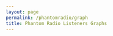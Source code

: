 ```yaml
---
layout: page
permalink: /phantomradio/graph
title: Phantom Radio Listeners Graphs
---
```


<div>
  <canvas id="Chart24h"></canvas>
</div>
<div>
  <canvas id="Chart7d"></canvas>
</div>
<div>
  <canvas id="Chart28d"></canvas>
</div>
<div>
  <canvas id="Chartall"></canvas>
</div>

<script src="https://cdn.jsdelivr.net/npm/chart.js/dist/chart.min.js"></script>
<script src="https://cdn.jsdelivr.net/npm/chartjs-adapter-date-fns/dist/chartjs-adapter-date-fns.bundle.min.js"></script>
<script src="https://cdnjs.cloudflare.com/ajax/libs/hammer.js/2.0.8/hammer.min.js" integrity="sha512-UXumZrZNiOwnTcZSHLOfcTs0aos2MzBWHXOHOuB0J/R44QB0dwY5JgfbvljXcklVf65Gc4El6RjZ+lnwd2az2g==" crossorigin="anonymous" referrerpolicy="no-referrer"></script>
<script src="https://cdnjs.cloudflare.com/ajax/libs/chartjs-plugin-zoom/1.2.0/chartjs-plugin-zoom.min.js" integrity="sha512-TT0wAMqqtjXVzpc48sI0G84rBP+oTkBZPgeRYIOVRGUdwJsyS3WPipsNh///ay2LJ+onCM23tipnz6EvEy2/UA==" crossorigin="anonymous" referrerpolicy="no-referrer"></script>

<script>
    let externaldata = ''
    const dataurl = 'https://raw.githubusercontent.com/josh-justjosh/Phantom-Data/master/_data/PhantomListeners.json';
    async function getdata() {
        const response = await fetch(dataurl);
        externaldata = await response.json();
    }
    getdata();
    let hours24 = new Date();
    let days7 = new Date();
    let days28 = new Date();

    hours24.setDate(hours24.getDate() - 1); // set to 'now' minus 1 days.

    days7.setDate(days7.getDate() - 7); // set to 'now' minus 7 days.
    days7.setHours(0, 0, 0, 0); // set to midnight.

    days28.setDate(days28.getDate() - 28); // set to 'now' minus 7 days.
    days28.setHours(0, 0, 0, 0); // set to midnight.

    //console.log(externaldata)

    let data = {
            datasets: [{
                label: 'Listeners',
                backgroundColor: 'rgb(255, 99, 132)',
                borderColor: 'rgb(255, 99, 132)',
                data: externaldata,
                parsing: {
                    yAxisKey: 'listeners',
                    xAxisKey: 'time'
                }
            }],
        };

    let y = {
        beginAtZero: true,
        ticks: {
            precision: 0
        }
    };

    let title = {
        text: 'Time (UTC)',
        display: false
    };

    let time = {
        minUnit: 'hour',
        displayFormats: {
            hour: 'h aaa',
            day: 'eee'
        }
    }

    let ticks = {
        major: {
            enabled: true,
        },
    }

    let legend = {display: false};
    let font = {size: 20}

    var chart24h = new Chart(document.getElementById('Chart24h'), {
        type: 'line',
        data: data,
        options: {
            plugins: {
                //zoom: zoom,
                legend: legend,
                title: {
                    display: true,
                    text: 'Last 24 hours',
                    font: font
                }
            },
            scales: {
                x: {
                    type: 'time',
                    title: title,
                    time: time,
                    ticks: ticks,
                    min: hours24,
                },
                y: y
                
            },
            aspectRatio: 2,
            spanGaps: true,
        }
    });

    var chart7d = new Chart(document.getElementById('Chart7d'), {
        type: 'line',
        data: data,
        options: {
            plugins: {
    //            zoom: zoom,
                legend: legend,
                title: {
                    display: true,
                    text: 'Last 7 days',
                    font: font
                }
            },
            scales: {
                x: {
                    type: 'time',
                    title: title,
                    time: time,
                    ticks: ticks,
                    min: days7,
                },
                y: y
                
            },
            aspectRatio: 2,
            spanGaps: true,
        }
    });

    var chart28d = new Chart(document.getElementById('Chart28d'), {
        type: 'line',
        data: data,
        options: {
            plugins: {
    //            zoom: zoom,
                legend: legend,
                title: {
                    display: true,
                    text: 'Last 28 days',
                    font: font
                }
            },
            scales: {
                x: {
                    type: 'time',
                    title: title,
                    time: time,
                    ticks: ticks,
                    min: days28,
                },
                y: y
                
            },
            aspectRatio: 2,
            spanGaps: true,
        }
    });
    var chartall = new Chart(document.getElementById('Chartall'), {
        type: 'line',
        data: data,
        options: {
            plugins: {
    //            zoom: zoom,
                legend: legend,
                title: {
                    display: true,
                    text: 'All Time',
                    font: font
                }
            },
            scales: {
                x: {
                    type: 'time',
                    title: title,
                    time: {
                        minUnit: 'week',
                    },
                    ticks: ticks,
                },
                y: y
                
            },
            aspectRatio: 2,
            spanGaps: true,
        }
    });
    async function updatecharts() {
        getdata();
        await new Promise(r => setTimeout(r, 500));
        data.datasets[0].data = externaldata;
        chart24h.update();
        chart7d.update();
        chart28d.update();
        chartall.update();
    }
    updatecharts()
</script>
